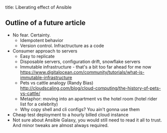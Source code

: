 title: Liberating effect of Ansible

## Outline of a future article

- No fear. Certainty.
    - Idempotent behavior
    - Version control. Infractructure as a code
- Consumer approach to servers
    - Easy to replicate
    - Disposable servers, configuration drift, snowflake servers
    - Immutable infrastructure - that's a bit too far ahead for me now
      https://www.digitalocean.com/community/tutorials/what-is-immutable-infrastructure
    - Pets vs cattle analogy (Randy Bias)
      http://cloudscaling.com/blog/cloud-computing/the-history-of-pets-vs-cattle/
    - Metaphor: moving into an apartment vs the hotel room (hotel rider list for
      a celebrity)
    - Why copy shell and cli configs? You ain't gonna use them
- Cheap test deployment to a hourly billed cloud instance
- Not sure about Ansible Galaxy, you would still need to read it all to trust.
  And minor tweaks are almost always required.
